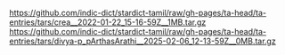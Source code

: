 https://github.com/indic-dict/stardict-tamil/raw/gh-pages/ta-head/ta-entries/tars/crea__2022-01-22_15-16-59Z__1MB.tar.gz  
https://github.com/indic-dict/stardict-tamil/raw/gh-pages/ta-head/ta-entries/tars/divya-p_pArthasArathi__2025-02-06_12-13-59Z__0MB.tar.gz  
